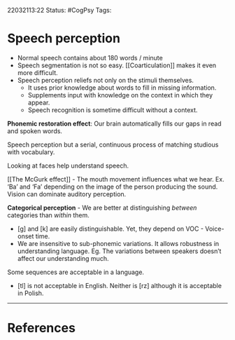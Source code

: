 22032113:22
Status:  #CogPsy 
Tags: 
# Speech perception

- Normal speech contains about 180 words / minute
- Speech segmentation is not so easy. [[Coarticulation]] makes it even more difficult. 
- Speech perception reliefs not only on the stimuli themselves. 
	- It uses prior knowledge about words to fill in missing information. 
	- Supplements input with knowledge on the context in which they appear.
	- Speech recognition is sometime difficult without a context.

**Phonemic restoration effect**:
Our brain automatically fills our gaps in read and spoken words. 

Speech perception but a serial, continuous process of matching studious with vocabulary. 

Looking at faces help understand speech. 

[[The McGurk effect]] - The mouth movement influences what we hear. Ex. ‘Ba’ and ‘Fa’ depending on the image of the person producing the sound. Vision can dominate auditory perception. 

**Categorical perception** - We are better at distinguishing *between* categories than *within* them.
- \[g] and \[k] are easily distinguishable. Yet, they depend on VOC - Voice-onset time. 
- We are insensitive to sub-phonemic variations. It allows robustness in understanding language. Eg. The variations between speakers doesn’t affect our understanding much. 

Some sequences are acceptable in a language.
- \[tl] is not acceptable in English. Neither is \[rz] although it is acceptable in Polish. 

---
# References